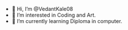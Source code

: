 - 👋 Hi, I’m @VedantKale08
- 👀 I’m interested in Coding and Art.
- 🌱 I’m currently learning Diploma in computer.
<!---
VedantKale08/VedantKale08 is a ✨ special ✨ repository because its `README.md` (this file) appears on your GitHub profile.
You can click the Preview link to take a look at your changes.
--->
